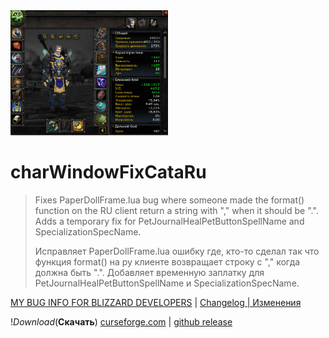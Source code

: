 <img src="https://github.com/magick1337/charWindowFixCataRu/blob/main/readme.png" width=50% height=50%>


# charWindowFixCataRu
>Fixes PaperDollFrame.lua bug where someone made the format() function on the RU client return a string with "," when it should be ".". Adds a temporary fix for PetJournalHealPetButtonSpellName and SpecializationSpecName.
>
>Исправляет PaperDollFrame.lua ошибку где, кто-то сделал так что функция format() на ру клиенте возвращает строку с "," когда должна быть ".". Добавляет временную заплатку для PetJournalHealPetButtonSpellName и SpecializationSpecName.

[MY BUG INFO FOR BLIZZARD DEVELOPERS](https://github.com/magick1337/charWindowFixCataRu/blob/main/ISSUES.md) | [Changelog | Изменения](https://github.com/magick1337/charWindowFixCataRu/blob/main/CHANGELOG.md)

!*Download*(**Скачать**) [curseforge.com](https://www.curseforge.com/wow/addons/charwindowfixcataru) | [github release](https://github.com/magick1337/charWindowFixCataRu/releases)

